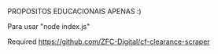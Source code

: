 PROPOSITOS EDUCACIONAIS APENAS :)


Para usar "node index.js"

Required https://github.com/ZFC-Digital/cf-clearance-scraper
